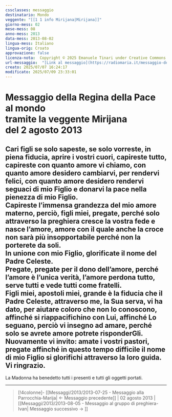 ```yaml
---
cssclasses: messaggio
destinatario: Mondo
veggente: "[[1 1 info Mirijana|Mirijana]]"
giorno-mess: 02
mese-mess: 08
anno-mess: 2013
data-mess: 2013-08-02
lingua-mess: Italiano
lingua-orig: Croato
approvazione: false
licenza-nota:  Copyright © 2025 Emanuele Tinari under Creative Commons BY-NC-SA 4.0 https://creativecommons.org/licenses/by-nc-sa/4.0/
url-messaggio:  "[Link al messaggio](https://radiomaria.it/messaggio-del-2-agosto-2013/)"
creato: 2025/07/07 16:24:17
modificato: 2025/07/09 23:33:01
---
```


# Messaggio della Regina della Pace<br>al mondo<br>tramite la veggente Mirijana<br>del 2 agosto 2013

## Cari figli se solo sapeste, se solo vorreste, in piena fiducia, aprire i vostri cuori, capireste tutto, capireste con quanto amore vi chiamo, con quanto amore desidero cambiarvi, per rendervi felici, con quanto amore desidero rendervi seguaci di mio Figlio e donarvi la pace nella pienezza di mio Figlio.<br>Capireste l’immensa grandezza del mio amore materno, perciò, figli miei, pregate, perché solo attraverso la preghiera cresce la vostra fede e nasce l’amore, amore con il quale anche la croce non sarà più insopportabile perché non la porterete da soli.<br>In unione con mio Figlio, glorificate il nome del Padre Celeste.<br>Pregate, pregate per il dono dell’amore, perché l’amore è l’unica verità, l’amore perdona tutto, serve tutti e vede tutti come fratelli.<br>Figli miei, apostoli miei, grande è la fiducia che il Padre Celeste, attraverso me, la Sua serva, vi ha dato, per aiutare coloro che non lo conoscono, affinché si riappacifichino con Lui, affinché Lo seguano, perciò vi insegno ad amare, perché solo se avrete amore potrete risponderGli.<br>Nuovamente vi invito: amate i vostri pastori, pregate affinché in questo tempo difficile il nome di mio Figlio si glorifichi attraverso la loro guida.<br>Vi ringrazio.
La Madonna ha benedetto tutti i presenti e tutti gli oggetti portati.

***

> [!4colonne]- [[Messaggi/2013/2013-07-25 - Messaggio alla Parrocchia-Marija| ← Messaggio precedente]] | 02 agosto 2013 | [[Messaggi/2013/2013-08-05 - Messaggio al gruppo di preghiera-Ivan| Messaggio successivo → ]]